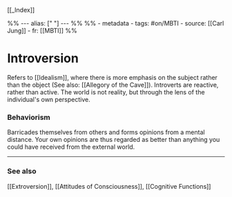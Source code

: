 
[[_Index]]

%% ---
alias: [" "]
--- %%
%% - metadata
	- tags: #on/MBTI 
	- source: [[Carl Jung]]
	- fr: [[MBTI]]
%%

# Introversion

Refers to [[Idealism]], where there is more emphasis on the subject rather than the object (See also: [[Allegory of the Cave]]). Introverts are reactive, rather than active. The world is not reality, but through the lens of the individual's own perspective. 

### Behaviorism
Barricades themselves from others and forms opinions from a mental distance. Your own opinions are thus regarded as better than anything you could have received from the external world. 

-------------
### See also
[[Extroversion]], [[Attitudes of Consciousness]], [[Cognitive Functions]]

